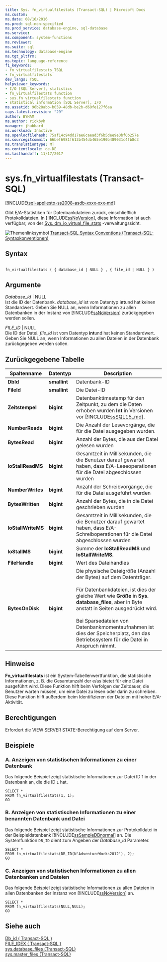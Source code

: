 ```yaml
---
title: Sys. fn_virtualfilestats (Transact-SQL) | Microsoft Docs
ms.custom: 
ms.date: 08/16/2016
ms.prod: sql-non-specified
ms.prod_service: database-engine, sql-database
ms.service: 
ms.component: system-functions
ms.reviewer: 
ms.suite: sql
ms.technology: database-engine
ms.tgt_pltfrm: 
ms.topic: language-reference
f1_keywords:
- fn_virtualfilestats_TSQL
- fn_virtualfilestats
dev_langs: TSQL
helpviewer_keywords:
- I/O [SQL Server], statistics
- fn_virtualfilestats function
- sys.fn_virtualfilestats function
- statistical information [SQL Server], I/O
ms.assetid: 96b28abb-b059-48db-be2b-d60fe127f6aa
caps.latest.revision: "29"
author: BYHAM
ms.author: rickbyh
manager: jhubbard
ms.workload: Inactive
ms.openlocfilehash: 75af14c94dd17ae6caead3f6b5dee9e0bf0b257e
ms.sourcegitcommit: 66bef6981f613b454db465e190b489031c4fb8d3
ms.translationtype: MT
ms.contentlocale: de-DE
ms.lasthandoff: 11/17/2017
---
```

# <a name="sysfnvirtualfilestats-transact-sql"></a>sys.fn_virtualfilestats (Transact-SQL)
[!INCLUDE[tsql-appliesto-ss2008-asdb-xxxx-xxx-md](../../includes/tsql-appliesto-ss2008-asdb-xxxx-xxx-md.md)]

  Gibt E/A-Statistiken für Datenbankdateien zurück, einschließlich Protokolldateien. In [!INCLUDE[ssNoVersion](../../includes/ssnoversion-md.md)], diese Information ist auch verfügbar, von der [Sys. dm_io_virtual_file_stats](../../relational-databases/system-dynamic-management-views/sys-dm-io-virtual-file-stats-transact-sql.md) -verwaltungssicht.  

 ![Themenlinksymbol](../../database-engine/configure-windows/media/topic-link.gif "Topic link icon") [Transact-SQL Syntax Conventions (Transact-SQL-Syntaxkonventionen)](../../t-sql/language-elements/transact-sql-syntax-conventions-transact-sql.md)  
  
## <a name="syntax"></a>Syntax  
  
```  
  
fn_virtualfilestats ( { database_id | NULL } , { file_id | NULL } )  
```  
  
## <a name="arguments"></a>Argumente  
 *Database_id* | NULL  
 Ist die ID der Datenbank. *database_id* ist vom Datentyp **int**und hat keinen Standardwert. Geben Sie NULL an, wenn Informationen zu allen Datenbanken in der Instanz von [!INCLUDE[ssNoVersion](../../includes/ssnoversion-md.md)] zurückgegeben werden sollen.  
  
 *FILE_ID* | NULL  
 Die ID der Datei. *file_id* ist vom Datentyp **int**und hat keinen Standardwert. Geben Sie NULL an, wenn Informationen zu allen Dateien in der Datenbank zurückgegeben werden sollen.  
  
## <a name="table-returned"></a>Zurückgegebene Tabelle  
  
|Spaltenname|Datentyp|Description|  
|-----------------|---------------|-----------------|  
|**DbId**|**smallint**|Datenbank-ID|  
|**FileId**|**smallint**|Die Datei-ID|  
|**Zeitstempel**|**bigint**|Datenbanktimestamp für den Zeitpunkt, zu dem die Daten erhoben wurden **Int** in Versionen vor [!INCLUDE[ssSQL15_md](../../includes/sssql15-md.md)]. |  
|**NumberReads**|**bigint**|Die Anzahl der Lesevorgänge, die für die Datei ausgegeben wurden.|  
|**BytesRead**|**bigint**|Anzahl der Bytes, die aus der Datei gelesen wurden|  
|**IoStallReadMS**|**bigint**|Gesamtzeit in Millisekunden, die die Benutzer darauf gewartet haben, dass E/A-Leseoperationen für die Datei abgeschlossen wurden|  
|**NumberWrites**|**bigint**|Anzahl der Schreibvorgänge, die für die Datei ausgeführt wurden|  
|**BytesWritten**|**bigint**|Anzahl der Bytes, die in die Datei geschrieben wurden|  
|**IoStallWriteMS**|**bigint**|Gesamtzeit in Millisekunden, die die Benutzer darauf gewartet haben, dass E/A-Schreiboperationen für die Datei abgeschlossen wurden|  
|**IoStallMS**|**bigint**|Summe der **IoStallReadMS** und **IoStallWriteMS**.|  
|**FileHandle**|**bigint**|Wert des Dateihandles|  
|**BytesOnDisk**|**bigint**|Die physische Dateigröße (Anzahl der Bytes) auf dem Datenträger.<br /><br /> Für Datenbankdateien, ist dies der gleiche Wert wie **Größe** in **Sys. database_files**, aber in Byte anstatt in Seiten ausgedrückt wird.<br /><br /> Bei Sparsedateien von Datenbankmomentaufnahmen ist dies der Speicherplatz, den das Betriebssystem für die Datei in Anspruch nimmt.|  
  
## <a name="remarks"></a>Hinweise  
 **Fn_virtualfilestats** ist ein System-Tabellenwertfunktion, die statistische Informationen, z. B. die Gesamtanzahl der e/as bietet für eine Datei ausgeführt wird. Diese Funktion hilft beim Verfolgen der Zeitdauer, die Benutzer warten müssen, um eine Datei zu lesen oder darin zu schreiben. Diese Funktion hilft außerdem beim Identifizieren der Dateien mit hoher E/A-Aktivität.  
  
## <a name="permissions"></a>Berechtigungen  
 Erfordert die VIEW SERVER STATE-Berechtigung auf dem Server.  
  
## <a name="examples"></a>Beispiele  
  
### <a name="a-displaying-statistical-information-for-a-database"></a>A. Anzeigen von statistischen Informationen zu einer Datenbank  
 Das folgende Beispiel zeigt statistische Informationen zur Datei ID 1 in der Datenbank an, die die ID `1` hat.  
  
```tsql  
SELECT *  
FROM fn_virtualfilestats(1, 1);  
GO  
```  
  
### <a name="b-displaying-statistical-information-for-a-named-database-and-file"></a>B. Anzeigen von statistischen Informationen zu einer benannten Datenbank und Datei  
 Das folgende Beispiel zeigt statistische Informationen zur Protokolldatei in der Beispieldatenbank [!INCLUDE[ssSampleDBnormal](../../includes/sssampledbnormal-md.md)] an. Die Systemfunktion `DB_ID` dient zum Angeben der *Database_id* Parameter.  
  
```tsql  
SELECT *  
FROM fn_virtualfilestats(DB_ID(N'AdventureWorks2012'), 2);  
GO  
```  
  
### <a name="c-displaying-statistical-information-for-all-databases-and-files"></a>C. Anzeigen von statistischen Informationen zu allen Datenbanken und Dateien  
 Das folgende Beispiel zeigt statistische Informationen zu allen Dateien in allen Datenbanken der Instanz von [!INCLUDE[ssNoVersion](../../includes/ssnoversion-md.md)] an.  
  
```tsql  
SELECT *  
FROM fn_virtualfilestats(NULL,NULL);  
GO  
```  
  
## <a name="see-also"></a>Siehe auch  
 [Db_id &#40; Transact-SQL &#41;](../../t-sql/functions/db-id-transact-sql.md)   
 [FILE_IDEX &#40; Transact-SQL &#41;](../../t-sql/functions/file-idex-transact-sql.md)   
 [sys.database_files &#40;Transact-SQL&#41;](../../relational-databases/system-catalog-views/sys-database-files-transact-sql.md)   
 [sys.master_files &#40;Transact-SQL&#41;](../../relational-databases/system-catalog-views/sys-master-files-transact-sql.md)  
  
  
